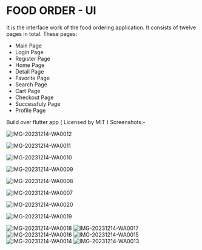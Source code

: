 # FOOD ORDER - UI
It is the interface work of the food ordering application. It consists of twelve pages in total. These pages:
- Main Page
- Login Page
- Register Page
- Home Page
- Detail Page
- Favorite Page
- Search Page
- Cart Page
- Checkout Page
- Successfuly Page
- Profile Page

Build over flutter app ( Licensed by MIT )
Screenshots:- 

![IMG-20231214-WA0012](https://github.com/naman8989/flutter_app/assets/108067200/874333d7-6f9f-468a-b5ea-0c539a6526d8)

![IMG-20231214-WA0011](https://github.com/naman8989/flutter_app/assets/108067200/85cc2fa6-342c-48e7-a47f-6e368e704e1b)

![IMG-20231214-WA0010](https://github.com/naman8989/flutter_app/assets/108067200/1613fd38-b3be-457f-baf5-b08941555708)

![IMG-20231214-WA0009](https://github.com/naman8989/flutter_app/assets/108067200/94aa3d5f-aaa7-459a-ad84-a75ef0c73cba)

![IMG-20231214-WA0008](https://github.com/naman8989/flutter_app/assets/108067200/a52e1fc4-8950-4edd-bf6a-ce360bf96e47)

![IMG-20231214-WA0007](https://github.com/naman8989/flutter_app/assets/108067200/202dd171-9c49-40ba-b8be-e06e3c8e8d4a)

![IMG-20231214-WA0020](https://github.com/naman8989/flutter_app/assets/108067200/b9848bdb-e523-4cf8-85d4-9c8ce8f20d3e)

![IMG-20231214-WA0019](https://github.com/naman8989/flutter_app/assets/108067200/025c0067-f1f5-417a-b29a-91f4acf053ef)

![IMG-20231214-WA0018](https://github.com/naman8989/flutter_app/assets/108067200/1bbc0b67-37cf-4e42-b3c1-7e944b258883)
![IMG-20231214-WA0017](https://github.com/naman8989/flutter_app/assets/108067200/0cccd419-77e6-4adc-9ecd-83a9e80bedad)
![IMG-20231214-WA0016](https://github.com/naman8989/flutter_app/assets/108067200/241b8324-1624-4389-be91-00d8cbc39765)
![IMG-20231214-WA0015](https://github.com/naman8989/flutter_app/assets/108067200/67338a2a-4bee-4b03-9366-f1f08a070bff)
![IMG-20231214-WA0014](https://github.com/naman8989/flutter_app/assets/108067200/7118906c-b269-4291-8279-fef8bbe140d2)
![IMG-20231214-WA0013](https://github.com/naman8989/flutter_app/assets/108067200/62cee74b-6a2e-4e44-88ec-e10699b71db2)
